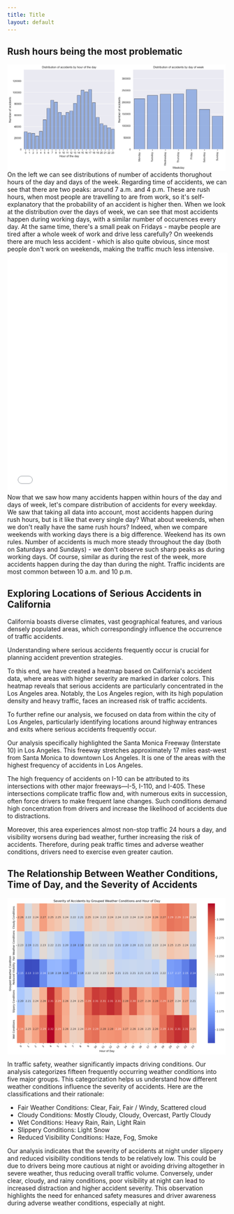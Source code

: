```yaml
---
title: Title
layout: default
---
```



## Rush hours being the most problematic

<img align="left" width="500" src="assets/accidents_distribution_static.png" style="padding-right: 20px">
On the left we can see distributions of number of accidents thorughout hours of the day and days of the week. Regarding time of accidents, we can see that there are two peaks: around 7 a.m. and 4 p.m. These are rush hours, when most people are travelling to are from work, so it's self-explanatory that the probability of an accident is higher then. When we look at the distribution over the days of week, we can see that most accidents happen during working days, with a similar number of occurences every day. At the same time, there's a small peak on Fridays - maybe people are tired after a whole week of work and drive less carefully? On weekends there are much less accident - which is also quite obvious, since most people don't work on weekends, making the traffic much less intensive.

<iframe src="assets/weekdays_bokeh.html"
    sandbox="allow-same-origin allow-scripts"
    align="left"
    width="100%"
    height=550
    scrolling="no"
    seamless="seamless"
    frameborder="0">
</iframe>

Now that we saw how many accidents happen within hours of the day and days of week, let's compare distribution of accidents for every weekday. We saw that taking all data into account, most accidents happen during rush hours, but is it like that every single day? What about weekends, when we don't really have the same rush hours? Indeed, when we compare weekends with working days there is a big difference. Weekend has its own rules. Number of accidents is much more steady throughout the day (both on Saturdays and Sundays) - we don't observe such sharp peaks as during working days. Of course, similar as during the rest of the week, more accidents happen during the day than during the night. Traffic incidents are most common between 10 a.m. and 10 p.m.



## Exploring Locations of Serious Accidents in California
California boasts diverse climates, vast geographical features, and various densely populated areas, which correspondingly influence the occurrence of traffic accidents.

Understanding where serious accidents frequently occur is crucial for planning accident prevention strategies.

To this end, we have created a heatmap based on California's accident data, where areas with higher severity are marked in darker colors. This heatmap reveals that serious accidents are particularly concentrated in the Los Angeles area. Notably, the Los Angeles region, with its high population density and heavy traffic, faces an increased risk of traffic accidents.


To further refine our analysis, we focused on data from within the city of Los Angeles, particularly identifying locations around highway entrances and exits where serious accidents frequently occur.

Our analysis specifically highlighted the Santa Monica Freeway (Interstate 10) in Los Angeles. This freeway stretches approximately 17 miles east-west from Santa Monica to downtown Los Angeles. It is one of the areas with the highest frequency of accidents in Los Angeles.

The high frequency of accidents on I-10 can be attributed to its intersections with other major freeways—I-5, I-110, and I-405. These intersections complicate traffic flow and, with numerous exits in succession, often force drivers to make frequent lane changes. Such conditions demand high concentration from drivers and increase the likelihood of accidents due to distractions.

Moreover, this area experiences almost non-stop traffic 24 hours a day, and visibility worsens during bad weather, further increasing the risk of accidents. Therefore, during peak traffic times and adverse weather conditions, drivers need to exercise even greater caution.


## The Relationship Between Weather Conditions, Time of Day, and the Severity of Accidents

<img align= "middle" width="500" src="assets/weather condition.png" style="padding-right: 20px">

In traffic safety, weather significantly impacts driving conditions. Our analysis categorizes fifteen frequently occurring weather conditions into five major groups. This categorization helps us understand how different weather conditions influence the severity of accidents. Here are the classifications and their rationale:

- Fair Weather Conditions: Clear, Fair, Fair / Windy, Scattered cloud
- Cloudy Conditions: Mostly Cloudy, Cloudy, Overcast, Partly Cloudy
- Wet Conditions: Heavy Rain, Rain, Light Rain
- Slippery Conditions: Light Snow
- Reduced Visibility Conditions: Haze, Fog, Smoke

Our analysis indicates that the severity of accidents at night under slippery and reduced visibility conditions tends to be relatively low. This could be due to drivers being more cautious at night or avoiding driving altogether in severe weather, thus reducing overall traffic volume. Conversely, under clear, cloudy, and rainy conditions, poor visibility at night can lead to increased distraction and higher accident severity. This observation highlights the need for enhanced safety measures and driver awareness during adverse weather conditions, especially at night.


